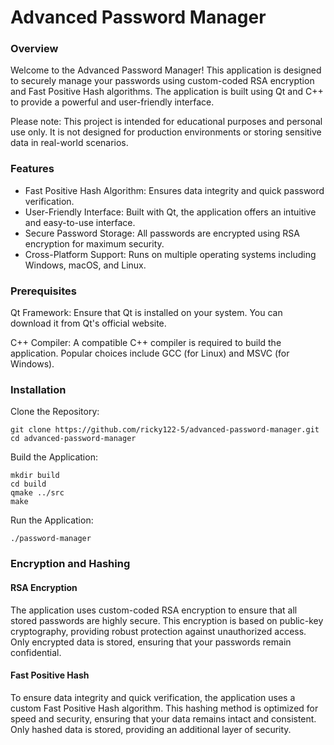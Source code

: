 <h1>Advanced Password Manager</h1>
<h3>Overview</h3>
Welcome to the Advanced Password Manager! This application is designed to securely manage your passwords using custom-coded RSA encryption and Fast Positive Hash algorithms. The application is built using Qt and C++ to provide a powerful and user-friendly interface.

Please note: This project is intended for educational purposes and personal use only. It is not designed for production environments or storing sensitive data in real-world scenarios.

<h3>Features</h3>

* Fast Positive Hash Algorithm: Ensures data integrity and quick password verification.
* User-Friendly Interface: Built with Qt, the application offers an intuitive and easy-to-use interface.
* Secure Password Storage: All passwords are encrypted using RSA encryption for maximum security.
* Cross-Platform Support: Runs on multiple operating systems including Windows, macOS, and Linux.
<h3>Prerequisites</h3>
Qt Framework: Ensure that Qt is installed on your system. You can download it from Qt's official website.

C++ Compiler: A compatible C++ compiler is required to build the application. Popular choices include GCC (for Linux) and MSVC (for Windows).
<h3>Installation</h3>
Clone the Repository:

```
git clone https://github.com/ricky122-5/advanced-password-manager.git
cd advanced-password-manager
```
Build the Application:

```
mkdir build
cd build
qmake ../src
make
```
Run the Application:

```
./password-manager
```

<h3>Encryption and Hashing</h3>
<h4>RSA Encryption</h4>
The application uses custom-coded RSA encryption to ensure that all stored passwords are highly secure. This encryption is based on public-key cryptography, providing robust protection against unauthorized access. Only encrypted data is stored, ensuring that your passwords remain confidential.

<h4>Fast Positive Hash</h4>
To ensure data integrity and quick verification, the application uses a custom Fast Positive Hash algorithm. This hashing method is optimized for speed and security, ensuring that your data remains intact and consistent. Only hashed data is stored, providing an additional layer of security.
